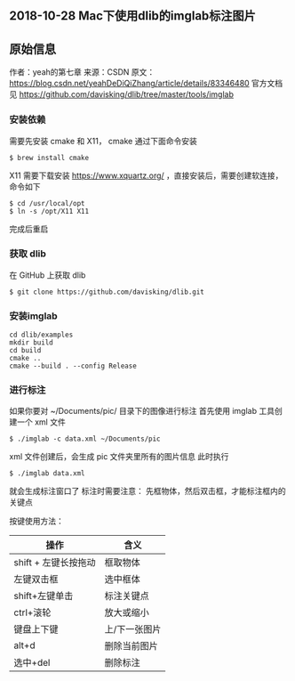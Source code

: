## 2018-10-28 Mac下使用dlib的imglab标注图片

## 原始信息

作者：yeah的第七章 
来源：CSDN 
原文：https://blog.csdn.net/yeahDeDiQiZhang/article/details/83346480 
官方文档见 https://github.com/davisking/dlib/tree/master/tools/imglab

### 安装依赖
需要先安装 cmake 和 X11，
cmake 通过下面命令安装
```
$ brew install cmake
```

X11 需要下载安装 https://www.xquartz.org/ ，直接安装后，需要创建软连接，命令如下
```
$ cd /usr/local/opt
$ ln -s /opt/X11 X11
```

完成后重启

### 获取 dlib
在 GitHub 上获取 dlib
```
$ git clone https://github.com/davisking/dlib.git
```
### 安装imglab
```
cd dlib/examples
mkdir build
cd build
cmake .. 
cmake --build . --config Release
```

### 进行标注
如果你要对 ~/Documents/pic/ 目录下的图像进行标注
首先使用 imglab 工具创建一个 xml 文件

```
$ ./imglab -c data.xml ~/Documents/pic
```

xml 文件创建后，会生成 pic 文件夹里所有的图片信息
此时执行
```
$ ./imglab data.xml
```

就会生成标注窗口了
标注时需要注意：
先框物体，然后双击框，才能标注框内的关键点

按键使用方法：

| 操作                 | 含义     |
| -------------------- | -------- |
| shift + 左键长按拖动 | 框取物体 |
| 左键双击框 | 选中框体 |
| shift+左键单击 | 标注关键点 |
| ctrl+滚轮 | 放大或缩小 |
| 键盘上下键 | 上/下一张图片 |
| alt+d | 删除当前图片 |
| 选中+del | 删除标注 |